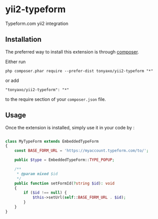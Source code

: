 yii2-typeform
=============
Typeform.com yii2 integration

Installation
------------

The preferred way to install this extension is through [composer](http://getcomposer.org/download/).

Either run

```
php composer.phar require --prefer-dist tonyaxo/yii2-typeform "*"
```

or add

```
"tonyaxo/yii2-typeform": "*"
```

to the require section of your `composer.json` file.


Usage
-----

Once the extension is installed, simply use it in your code by  :

```php

```

```php
class MyTypeForm extends EmbeddedTypeForm
{
    const BASE_FORM_URL = 'https://myaccount.typeform.com/to/';

    public $type = EmbeddedTypeForm::TYPE_POPUP;

    /**
     * @param mixed $id
     */
    public function setFormId(?string $id): void
    {
        if ($id !== null) {
            $this->setUrl(self::BASE_FORM_URL . $id);
        }
    }
}
```